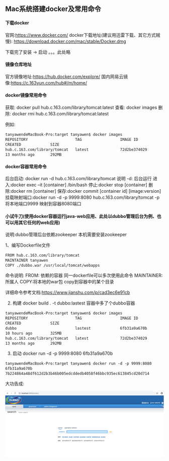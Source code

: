 Mac系统搭建docker及常用命令
--

#### 下载docker
官网:https://www.docker.com/
docker下载地址(建议用迅雷下载、其它方式贼慢): https://download.docker.com/mac/stable/Docker.dmg

下载完了安装 -> 启动  。。。此处略

#### 镜像仓库地址
官方镜像地址:https://hub.docker.com/explore/
国内网易云镜像:https://c.163yun.com/hub#/m/home/

#### docker镜像常用命令
获取: docker pull hub.c.163.com/library/tomcat:latest
查看: docker images
删除: docker rmi hub.c.163.com/library/tomcat:latest

例如:
```shell
tanyawendeMacBook-Pro:target tanyawen$ docker images
REPOSITORY                     TAG                 IMAGE ID            CREATED             SIZE
hub.c.163.com/library/tomcat   latest              72d2be374029        13 months ago       292MB
```

#### docker容器常用命令
后台启动: docker run -d hub.c.163.com/library/tomcat 
说明 -d: 后台运行
进入:docker exec –it [container] /bin/bash
停止:docker stop [container]
删除:docker rm [container]
保存:docker commit [container id] [image:version]
挂载映射端口:docker run -d  -p 9999:8080 hub.c.163.com/library/tomcat 
-p 将本地端口9999 映射到容器8080端口

#### 小试牛刀(使用docker容器运行java-web应用、此处以dubbo管理后台为例、也可以用其它任何的web应用)
说明:dubbo管理后台依赖zookeeper 本机需要安装zookeeper

1、编写Dockerfile文件

```shell
FROM hub.c.163.com/library/tomcat
MAINTAINER tanyawen
COPY ./dubbo.war /usr/local/tomcat/webapps
```
命令说明:
FROM: 依赖的容器 同一dockerfile可以多次使用此命令
MAINTAINER: 所属人
COPY:将本地的war包 copy到容器中的某个目录 

详细命令参考文档:https://www.jianshu.com/p/cad3ec6e91cb

2. 构建
docker build . -t dubbo:lastest
容器中多了个dubbo容器
```shell
tanyawendeMacBook-Pro:target tanyawen$ docker images
REPOSITORY                     TAG                 IMAGE ID            CREATED             SIZE
dubbo                          lastest             6fb31a9a670b        10 hours ago        325MB
hub.c.163.com/library/tomcat   latest              72d2be374029        13 months ago       292MB
```

3. 启动
docker run -d -p 9999:8080 6fb31a9a670b

```shell
tanyawendeMacBook-Pro:target tanyawen$ docker run -d -p 9999:8080 6fb31a9a670b
7b224864a48df612d2b3b46b005edcddedb4058f46bbc935ec613845cd20d714
```

大功告成:

![dubbo](./image/dubbo-admin.jpg)










